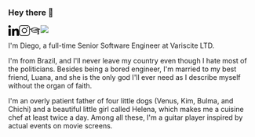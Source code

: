 ### Hey there 👋

<a href="https://www.linkedin.com/in/diegodorta/">
  <img align="left" alt="Diego's LinkedIn" width="22px" src="https://raw.githubusercontent.com/dorta/dorta/master/assets/linkedin.svg" />
</a>
<a href="https://www.instagram.com/diegohdorta/">
  <img align="left" alt="Diego's Instagram" width="22px" src="https://raw.githubusercontent.com/dorta/dorta/master/assets/instagram.png" />
</a>
<a href="https://dorta.github.io/cv/">
  <img align="left" alt="Diego's Resume" width="22px" src="https://raw.githubusercontent.com/dorta/dorta/master/assets/curriculum.png" />
</a>

![](https://visitor-badge.glitch.me/badge?page_id=dorta.dorta)

I'm Diego, a full-time Senior Software Engineer at Variscite LTD.

I'm from Brazil, and I'll never leave my country even though I hate most of the politicians. Besides being a bored engineer, I'm married to my best friend, Luana, and she is the only god I'll ever need as I describe myself without the organ of faith.

I'm an overly patient father of four little dogs (Venus, Kim, Bulma, and Chichi) and a beautiful little girl called Helena, which makes me a cuisine chef at least twice a day. Among all these, I'm a guitar player inspired by actual events on movie screens.
